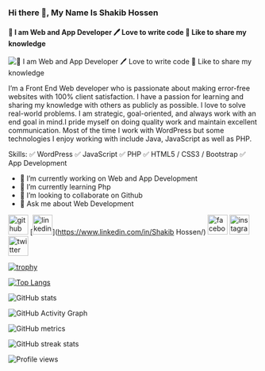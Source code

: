 ### Hi there 👋, My Name Is Shakib Hossen
#### 👑 I am Web and App Developer 🖊️ Love to write code 🎤 Like to share my knowledge
![👑 I am Web and App Developer 🖊️ Love to write code 🎤 Like to share my knowledge](https://pbs.twimg.com/profile_banners/1439550930123255810/1646632782/600x200)

I’m a Front End Web developer who is passionate about making error-free websites with 100% client satisfaction. I have a passion for learning and sharing my knowledge with others as publicly as possible. I love to solve real-world problems. I am strategic, goal-oriented, and always work with an end goal in mind.I pride myself on doing quality work and maintain excellent communication. Most of the time I work with WordPress but some technologies I enjoy working with include Java, JavaScript as well as PHP.

Skills: ✅ WordPress ✅ JavaScript ✅ PHP ✅ HTML5 / CSS3 /  Bootstrap ✅ App Development

- 🔭 I’m currently working on Web and App Development 
- 🌱 I’m currently learning Php 
- 👯 I’m looking to collaborate on Github 
- 💬 Ask me about Web Development 


[<img src='https://cdn.jsdelivr.net/npm/simple-icons@3.0.1/icons/github.svg' alt='github' height='40'>](https://github.com/shakib907)  [<img src='https://cdn.jsdelivr.net/npm/simple-icons@3.0.1/icons/linkedin.svg' alt='linkedin' height='40'>](https://www.linkedin.com/in/Shakib Hossen/)  [<img src='https://cdn.jsdelivr.net/npm/simple-icons@3.0.1/icons/facebook.svg' alt='facebook' height='40'>](https://www.facebook.com/shakibmona)  [<img src='https://cdn.jsdelivr.net/npm/simple-icons@3.0.1/icons/instagram.svg' alt='instagram' height='40'>](https://www.instagram.com/shakibhossen__/)  [<img src='https://cdn.jsdelivr.net/npm/simple-icons@3.0.1/icons/twitter.svg' alt='twitter' height='40'>](https://twitter.com/@Shakib__Hossen)  

[![trophy](https://github-profile-trophy.vercel.app/?username=shakib907)](https://github.com/ryo-ma/github-profile-trophy)

[![Top Langs](https://github-readme-stats.vercel.app/api/top-langs/?username=shakib907)](https://github.com/anuraghazra/github-readme-stats)

![GitHub stats](https://github-readme-stats.vercel.app/api?username=shakib907&show_icons=true)  

![GitHub Activity Graph](https://activity-graph.herokuapp.com/graph?username=shakib907)  

![GitHub metrics](https://metrics.lecoq.io/shakib907)  

![GitHub streak stats](https://github-readme-streak-stats.herokuapp.com/?user=shakib907)  

![Profile views](https://gpvc.arturio.dev/shakib907)  
